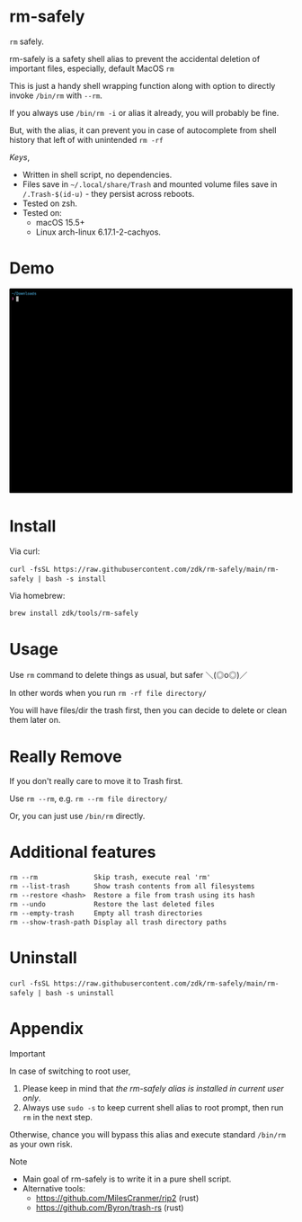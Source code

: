 # rm-safely

`rm` safely.

rm-safely is a safety shell alias to prevent the accidental deletion of important files, especially, default MacOS `rm`

This is just a handy shell wrapping function along with option to directly invoke `/bin/rm` with `--rm`.

If you always use `/bin/rm -i` or alias it already, you will probably be fine.

But, with the alias, it can prevent you in case of autocomplete from shell history that left of with unintended `rm -rf`

_Keys_,

- Written in shell script, no dependencies.
- Files save in `~/.local/share/Trash` and mounted volume files save in `/.Trash-$(id-u)` - they persist across reboots.
- Tested on zsh.
- Tested on:
  - macOS 15.5+
  - Linux arch-linux 6.17.1-2-cachyos.

# Demo

![demo.gif](./docs/demo.gif)

# Install

Via curl:

`curl -fsSL https://raw.githubusercontent.com/zdk/rm-safely/main/rm-safely | bash -s install`

Via homebrew:

```bash
brew install zdk/tools/rm-safely
```

# Usage

Use `rm` command to delete things as usual, but safer ＼(◎o◎)／

In other words when you run `rm -rf file directory/`

You will have files/dir the trash first,
then you can decide to delete or clean them later on.

# Really Remove

If you don't really care to move it to Trash first.

Use `rm --rm`, e.g. `rm --rm file directory/`

Or, you can just use `/bin/rm` directly.

# Additional features

```
rm --rm              Skip trash, execute real 'rm'
rm --list-trash      Show trash contents from all filesystems
rm --restore <hash>  Restore a file from trash using its hash
rm --undo            Restore the last deleted files
rm --empty-trash     Empty all trash directories
rm --show-trash-path Display all trash directory paths
```

# Uninstall

`curl -fsSL https://raw.githubusercontent.com/zdk/rm-safely/main/rm-safely | bash -s uninstall`

# Appendix

> [!IMPORTANT]
>
> In case of switching to root user,
>
> 1. Please keep in mind that _the rm-safely alias is installed in current user only_.
> 2. Always use `sudo -s` to keep current shell alias to root prompt, then run `rm` in the next step.
>
> Otherwise, chance you will bypass this alias and execute standard `/bin/rm` as your own risk.

> [!NOTE]
>
> - Main goal of rm-safely is to write it in a pure shell script.
> - Alternative tools:
>   - https://github.com/MilesCranmer/rip2 (rust)
>   - https://github.com/Byron/trash-rs (rust)
